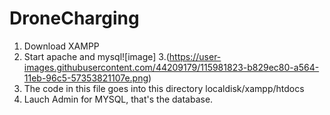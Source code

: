 # DroneCharging

1. Download XAMPP 
2. Start apache and mysql![image]
3.(https://user-images.githubusercontent.com/44209179/115981823-b829ec80-a564-11eb-96c5-57353821107e.png)
4. The code in this file goes into this directory localdisk/xampp/htdocs
5. Lauch Admin for MYSQL, that's the database.
